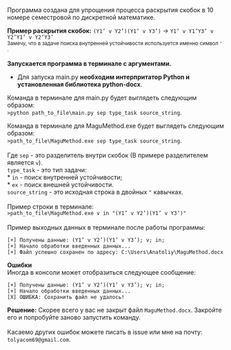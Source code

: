 Программа создана для упрощения процесса раскрытия скобок в 10 номере семестровой по дискретной математике.
<br>

<b>Пример раскрытия скобок:</b> `(Y1’ v Y2’)(Y1’ v Y3’)` -> 
`Y1’ v Y1’Y3’ v Y2’Y1’ v Y2’Y3’`
<br>
<small>Замечу, что в задаче поиска внутренней устойчивости используется именно символ `’` .</small>
<br><br><b>Запускается программа в терминале с аргументами. </b>
<br>
* Для запуска main.py <b> необходим интерпритатор Python и установленная библиотека python-docx</b>. <br>

Команда в терминале для main.py будет выглядеть следующим образом:<br>
`>python path_to_file\main.py sep type_task source_string`.

Команда в терминале для MaguMethod.exe будет выглядеть следующим образом:<br>
`>path_to_file\MaguMethod.exe sep type_task source_string`.
<br>
<br> Где `sep` - это разделитель внутри скобок (В примере разделителем является `v`).
<br> `type_task` - это тип задачи: 
<br> * `in` - поиск внутренней устойчивости; 
<br> * `ex` - поиск внешней устойчивости. 
<br> `source_string` - это исходная строка в двойных `"` кавычках.
<br><br> Пример строки в терминале:<br>
``>path_to_file\MaguMethod.exe v in "(Y1’ v Y2’)(Y1’ v Y3’)"``
<br><br>
Пример выходных данных в терминале после работы программы: 
```
[+] Получены данные: (Y1’ v Y2’)(Y1’ v Y3’); v; in;
[+] Начало обработки введенных данных...
[+] Файл успешно сохранен по адресу: C:\Users\Anatoliy\MaguMethod.docx
```
<b>Ошибки</b>
<br> Иногда в консоли может отобразиться следующее сообщение:
```
[+] Получены данные: (Y1’ v Y2’)(Y1’ v Y3’); v; in;
[+] Начало обработки введенных данных...
[X] ОШИБКА: Сохранить файл не удалось!
```
<b>Решение:</b> Скорее всего у вас не закрыт файл `MaguMethod.docx`. Закройте его и попробуйте заново запустить команду.
<br>
<br>Касаемо других ошибок можете писать в issue или мне на почту: `tolyacom69@gmail.com`.